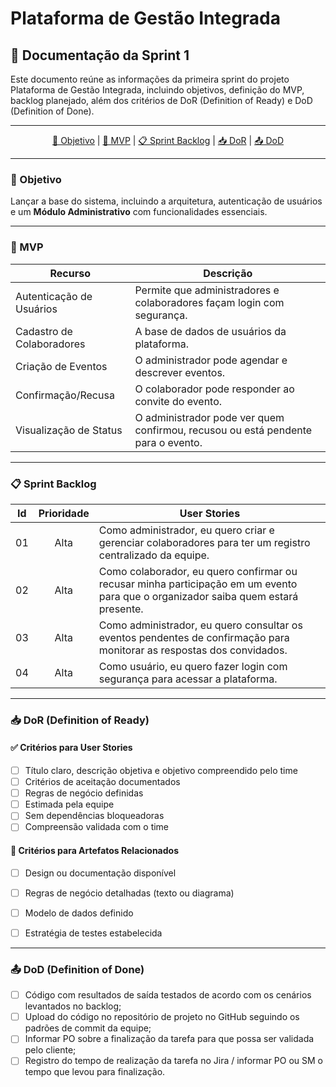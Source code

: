 # **Plataforma de Gestão Integrada**
## 📌 Documentação da Sprint 1
Este documento reúne as informações da primeira sprint do projeto Plataforma de Gestão Integrada, incluindo objetivos, definição do MVP, backlog planejado, além dos critérios de DoR (Definition of Ready) e DoD (Definition of Done).

---

<div align="center">

[🎯 Objetivo](#-objetivo) | [🚀 MVP](#-mvp) | [📋 Sprint Backlog](#-sprint-backlog) |  [📥 DoR](#-dor-definition-of-ready) | [📤 DoD](#-dod-definition-of-done)

</div>

---

### 🎯 Objetivo
Lançar a base do sistema, incluindo a arquitetura, autenticação de usuários e um **Módulo Administrativo** com funcionalidades essenciais. 

---

### 🚀 MVP
| Recurso                   | Descrição                                                                        |
| ------------------------- | -------------------------------------------------------------------------------- |
| Autenticação de Usuários  | Permite que administradores e colaboradores façam login com segurança.           |
| Cadastro de Colaboradores | A base de dados de usuários da plataforma.                                       |
| Criação de Eventos        | O administrador pode agendar e descrever eventos.                                |
| Confirmação/Recusa        | O colaborador pode responder ao convite do evento.                               |
| Visualização de Status    | O administrador pode ver quem confirmou, recusou ou está pendente para o evento. |
---

### 📋 Sprint Backlog
| Id  | Prioridade | User Stories                                                                                                                       |
| :-: | :--------: | ---------------------------------------------------------------------------------------------------------------------------------- |
| 01  |    Alta    | Como administrador, eu quero criar e gerenciar colaboradores para ter um registro centralizado da equipe.                          |
| 02  |    Alta    | Como colaborador, eu quero confirmar ou recusar minha participação em um evento para que o organizador saiba quem estará presente. |
| 03  |    Alta    | Como administrador, eu quero consultar os eventos pendentes de confirmação para monitorar as respostas dos convidados.             |
| 04  |    Alta    | Como usuário, eu quero fazer login com segurança para acessar a plataforma.                                                     |

---
### 📥 DoR (Definition of Ready)
#### ✅ Critérios para User Stories

- [ ] Título claro, descrição objetiva e objetivo compreendido pelo time  
- [ ] Critérios de aceitação documentados  
- [ ] Regras de negócio definidas  
- [ ] Estimada pela equipe  
- [ ] Sem dependências bloqueadoras  
- [ ] Compreensão validada com o time  

#### 📎 Critérios para Artefatos Relacionados

- [ ] Design ou documentação disponível  
- [ ] Regras de negócio detalhadas (texto ou diagrama)  
- [ ] Modelo de dados definido  
- [ ] Estratégia de testes estabelecida  


---

### 📤 DoD (Definition of Done)
- [ ] Código com resultados de saída testados de acordo com os cenários levantados no backlog;
- [ ] Upload do código no repositório de projeto no GitHub seguindo os padrões de commit da equipe;
- [ ] Informar PO sobre a finalização da tarefa para que possa ser validada pelo cliente;
- [ ] Registro do tempo de realização da tarefa no Jira / informar PO ou SM o tempo que levou para finalização.